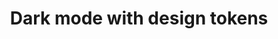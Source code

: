 ---
layout: '../../layouts/MarkdownPostLayout.astro'
title: "Dark mode with design tokens"
url: "https://uxdesign.cc/dark-mode-with-design-tokens-8d7b9d9753a"
published: "2022-09-19"
excerpt: "How to implement dark mode with as little effort as possible"
---
